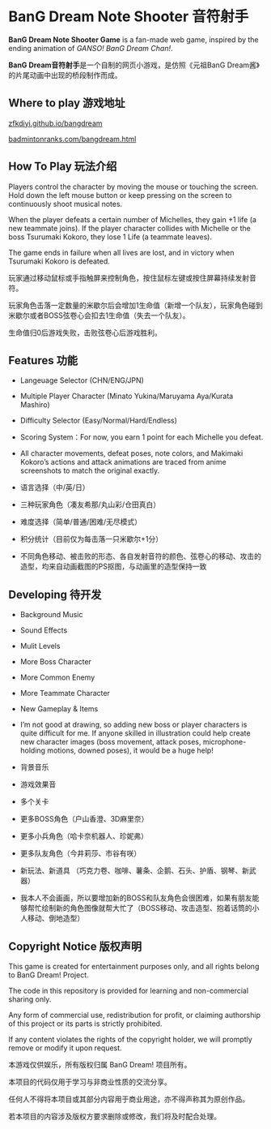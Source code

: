 # BanG Dream Note Shooter 音符射手

**BanG Dream Note Shooter Game** is a fan-made web game, inspired by the ending animation of *GANSO! BanG Dream Chan!*. 

**BanG Dream音符射手**是一个自制的网页小游戏，是仿照《元祖BanG Dream酱》的片尾动画中出现的桥段制作而成。

## Where to play 游戏地址

[zfkdiyi.github.io/bangdream](https://zfkdiyi.github.io/bangdream)

[badmintonranks.com/bangdream.html](https://badmintonranks.com/bangdream.html)

## How To Play 玩法介绍

Players control the character by moving the mouse or touching the screen. Hold down the left mouse button or keep pressing on the screen to continuously shoot musical notes.

When the player defeats a certain number of Michelles, they gain +1 life (a new teammate joins). If the player character collides with Michelle or the boss Tsurumaki Kokoro, they lose 1 Life (a teammate leaves).

The game ends in failure when all lives are lost, and in victory when Tsurumaki Kokoro is defeated.

玩家通过移动鼠标或手指触屏来控制角色，按住鼠标左键或按住屏幕持续发射音符。

玩家角色击落一定数量的米歇尔后会增加1生命值（新增一个队友），玩家角色碰到米歇尔或者BOSS弦卷心会扣去1生命值（失去一个队友）。

生命值归0后游戏失败，击败弦卷心后游戏胜利。

## Features 功能

- Langeuage Selector (CHN/ENG/JPN)
- Multiple Player Character (Minato Yukina/Maruyama Aya/Kurata Mashiro)
- Difficulty Selector (Easy/Normal/Hard/Endless)
- Scoring System：For now, you earn 1 point for each Michelle you defeat.
- All character movements, defeat poses, note colors, and Makimaki Kokoro’s actions and attack animations are traced from anime screenshots to match the original exactly.

- 语言选择（中/英/日）
- 三种玩家角色（凑友希那/丸山彩/仓田真白）
- 难度选择（简单/普通/困难/无尽模式）
- 积分统计（目前仅为每击落一只米歇尔+1分）
- 不同角色移动、被击败的形态、各自发射音符的颜色、弦卷心的移动、攻击的造型，均来自动画截图的PS抠图，与动画里的造型保持一致

## Developing 待开发

-  Background Music
-  Sound Effects
-  Mulit Levels
-  More Boss Character
-  More Common Enemy
-  More Teammate Character
-  New Gameplay & Items
-  I’m not good at drawing, so adding new boss or player characters is quite difficult for me.
If anyone skilled in illustration could help create new character images (boss movement, attack poses, microphone-holding motions, downed poses), it would be a huge help!

-  背景音乐
-  游戏效果音
-  多个关卡
-  更多BOSS角色（户山香澄、3D麻里奈）
-  更多小兵角色（哈卡奈机器人、珍妮弗）
-  更多队友角色（今井莉莎、市谷有咲）
-  新玩法、新道具 （巧克力卷、咖啡、薯条、企鹅、石头、护盾、钢琴、新武器）
-  我本人不会画画，所以要增加新的BOSS和队友角色会很困难，如果有朋友能够帮忙绘制新的角色图像就帮大忙了（BOSS移动、攻击造型、抱着话筒的小人移动、倒地造型）

## Copyright Notice 版权声明

This game is created for entertainment purposes only, and all rights belong to BanG Dream! Project.

The code in this repository is provided for learning and non-commercial sharing only.

Any form of commercial use, redistribution for profit, or claiming authorship of this project or its parts is strictly prohibited.

If any content violates the rights of the copyright holder, we will promptly remove or modify it upon request.


本游戏仅供娱乐，所有版权归属 BanG Dream! 项目所有。

本项目的代码仅用于学习与非商业性质的交流分享。

任何人不得将本项目或其部分内容用于商业用途，亦不得声称其为原创作品。

若本项目的内容涉及版权方要求删除或修改，我们将及时配合处理。


